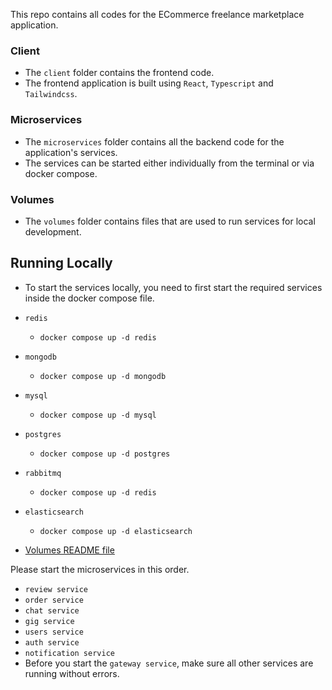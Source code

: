 This repo contains all codes for the ECommerce freelance marketplace application.

### Client
* The `client` folder contains the frontend code.
* The frontend application is built using `React`, `Typescript` and `Tailwindcss`.

### Microservices
* The `microservices` folder contains all the backend code for the application's services.
* The services can be started either individually from the terminal or via docker compose.

### Volumes
* The `volumes` folder contains files that are used to run services for local development.



## Running Locally
* To start the services locally, you need to first start the required services inside the docker compose file.
* `redis`
  * `docker compose up -d redis`
* `mongodb`
  * `docker compose up -d mongodb`
* `mysql`
  * `docker compose up -d mysql`
* `postgres`
  * `docker compose up -d postgres`
* `rabbitmq`
  * `docker compose up -d redis`
* `elasticsearch`
  * `docker compose up -d elasticsearch`

* [Volumes README file](../volumes/README.md)

Please start the microservices in this order.
* `review service`
* `order service`
* `chat service`
* `gig service`
* `users service`
* `auth service`
* `notification service`
* Before you start the `gateway service`, make sure all other services are running without errors.

